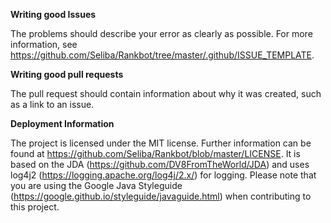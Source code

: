 **Writing good Issues**

The problems should describe your error as clearly as possible. For more information, see https://github.com/Seliba/Rankbot/tree/master/.github/ISSUE_TEMPLATE.

**Writing good pull requests**

The pull request should contain information about why it was created, such as a link to an issue.

**Deployment Information**

The project is licensed under the MIT license. Further information can be found at https://github.com/Seliba/Rankbot/blob/master/LICENSE.
It is based on the JDA (https://github.com/DV8FromTheWorld/JDA) and uses log4j2 (https://logging.apache.org/log4j/2.x/) for logging.
Please note that you are using the Google Java Styleguide (https://google.github.io/styleguide/javaguide.html) when contributing to this project.
